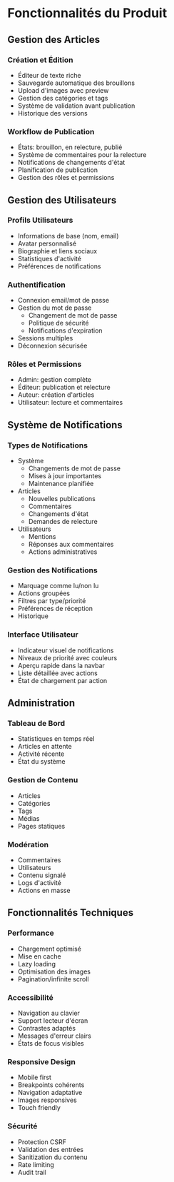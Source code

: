 # Fonctionnalités du Produit

## Gestion des Articles

### Création et Édition

- Éditeur de texte riche
- Sauvegarde automatique des brouillons
- Upload d'images avec preview
- Gestion des catégories et tags
- Système de validation avant publication
- Historique des versions

### Workflow de Publication

- États: brouillon, en relecture, publié
- Système de commentaires pour la relecture
- Notifications de changements d'état
- Planification de publication
- Gestion des rôles et permissions

## Gestion des Utilisateurs

### Profils Utilisateurs

- Informations de base (nom, email)
- Avatar personnalisé
- Biographie et liens sociaux
- Statistiques d'activité
- Préférences de notifications

### Authentification

- Connexion email/mot de passe
- Gestion du mot de passe
  - Changement de mot de passe
  - Politique de sécurité
  - Notifications d'expiration
- Sessions multiples
- Déconnexion sécurisée

### Rôles et Permissions

- Admin: gestion complète
- Éditeur: publication et relecture
- Auteur: création d'articles
- Utilisateur: lecture et commentaires

## Système de Notifications

### Types de Notifications

- Système
  - Changements de mot de passe
  - Mises à jour importantes
  - Maintenance planifiée
- Articles
  - Nouvelles publications
  - Commentaires
  - Changements d'état
  - Demandes de relecture
- Utilisateurs
  - Mentions
  - Réponses aux commentaires
  - Actions administratives

### Gestion des Notifications

- Marquage comme lu/non lu
- Actions groupées
- Filtres par type/priorité
- Préférences de réception
- Historique

### Interface Utilisateur

- Indicateur visuel de notifications
- Niveaux de priorité avec couleurs
- Aperçu rapide dans la navbar
- Liste détaillée avec actions
- État de chargement par action

## Administration

### Tableau de Bord

- Statistiques en temps réel
- Articles en attente
- Activité récente
- État du système

### Gestion de Contenu

- Articles
- Catégories
- Tags
- Médias
- Pages statiques

### Modération

- Commentaires
- Utilisateurs
- Contenu signalé
- Logs d'activité
- Actions en masse

## Fonctionnalités Techniques

### Performance

- Chargement optimisé
- Mise en cache
- Lazy loading
- Optimisation des images
- Pagination/infinite scroll

### Accessibilité

- Navigation au clavier
- Support lecteur d'écran
- Contrastes adaptés
- Messages d'erreur clairs
- États de focus visibles

### Responsive Design

- Mobile first
- Breakpoints cohérents
- Navigation adaptative
- Images responsives
- Touch friendly

### Sécurité

- Protection CSRF
- Validation des entrées
- Sanitization du contenu
- Rate limiting
- Audit trail
